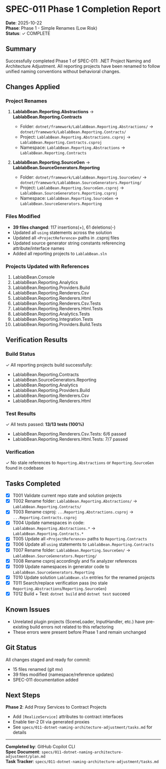 # SPEC-011 Phase 1 Completion Report

**Date**: 2025-10-22  
**Phase**: Phase 1 - Simple Renames (Low Risk)  
**Status**: ✓ COMPLETE  

## Summary

Successfully completed Phase 1 of SPEC-011: .NET Project Naming and Architecture Adjustment. All reporting projects have been renamed to follow unified naming conventions without behavioral changes.

## Changes Applied

### Project Renames
1. **LablabBean.Reporting.Abstractions** → **LablabBean.Reporting.Contracts**
   - Folder: `dotnet/framework/LablabBean.Reporting.Abstractions/` → `dotnet/framework/LablabBean.Reporting.Contracts/`
   - Project: `LablabBean.Reporting.Abstractions.csproj` → `LablabBean.Reporting.Contracts.csproj`
   - Namespace: `LablabBean.Reporting.Abstractions` → `LablabBean.Reporting.Contracts`

2. **LablabBean.Reporting.SourceGen** → **LablabBean.SourceGenerators.Reporting**
   - Folder: `dotnet/framework/LablabBean.Reporting.SourceGen/` → `dotnet/framework/LablabBean.SourceGenerators.Reporting/`
   - Project: `LablabBean.Reporting.SourceGen.csproj` → `LablabBean.SourceGenerators.Reporting.csproj`
   - Namespace: `LablabBean.Reporting.SourceGen` → `LablabBean.SourceGenerators.Reporting`

### Files Modified
- **39 files changed**: 117 insertions(+), 61 deletions(-)
- Updated all `using` statements across the solution
- Updated all `<ProjectReference>` paths in .csproj files
- Updated source generator string constants referencing attribute/interface names
- Added all reporting projects to `LablabBean.sln`

### Projects Updated with References
1. LablabBean.Console
2. LablabBean.Reporting.Analytics
3. LablabBean.Reporting.Providers.Build
4. LablabBean.Reporting.Renderers.Csv
5. LablabBean.Reporting.Renderers.Html
6. LablabBean.Reporting.Renderers.Csv.Tests
7. LablabBean.Reporting.Renderers.Html.Tests
8. LablabBean.Reporting.Analytics.Tests
9. LablabBean.Reporting.Integration.Tests
10. LablabBean.Reporting.Providers.Build.Tests

## Verification Results

### Build Status
✓ All reporting projects build successfully:
- LablabBean.Reporting.Contracts
- LablabBean.SourceGenerators.Reporting
- LablabBean.Reporting.Analytics
- LablabBean.Reporting.Providers.Build
- LablabBean.Reporting.Renderers.Csv
- LablabBean.Reporting.Renderers.Html

### Test Results
✓ All tests passed: **13/13 tests (100%)**
- LablabBean.Reporting.Renderers.Csv.Tests: 6/6 passed
- LablabBean.Reporting.Renderers.Html.Tests: 7/7 passed

### Verification
✓ No stale references to `Reporting.Abstractions` or `Reporting.SourceGen` found in codebase

## Tasks Completed
- [x] T001 Validate current repo state and solution projects
- [x] T002 Rename folder: `LablabBean.Reporting.Abstractions/` → `LablabBean.Reporting.Contracts/`
- [x] T003 Rename csproj: `...Reporting.Abstractions.csproj` → `...Reporting.Contracts.csproj`
- [x] T004 Update namespaces in code: `LablabBean.Reporting.Abstractions.*` → `LablabBean.Reporting.Contracts.*`
- [x] T005 Update all `<ProjectReference>` paths to `Reporting.Contracts`
- [x] T006 Update all `using` statements to `LablabBean.Reporting.Contracts`
- [x] T007 Rename folder: `LablabBean.Reporting.SourceGen/` → `LablabBean.SourceGenerators.Reporting/`
- [x] T008 Rename csproj accordingly and fix analyzer references
- [x] T009 Update namespaces in generator code to `LablabBean.SourceGenerators.Reporting`
- [x] T010 Update solution `LablabBean.sln` entries for the renamed projects
- [x] T011 Search/replace verification pass (no stale `Reporting.Abstractions`/`Reporting.SourceGen`)
- [x] T012 Build + Test: `dotnet build` and `dotnet test` succeed

## Known Issues
- Unrelated plugin projects (SceneLoader, InputHandler, etc.) have pre-existing build errors not related to this refactoring
- These errors were present before Phase 1 and remain unchanged

## Git Status
All changes staged and ready for commit:
- 15 files renamed (git mv)
- 39 files modified (namespace/reference updates)
- SPEC-011 documentation added

## Next Steps
**Phase 2**: Add Proxy Services to Contract Projects
- Add `[RealizeService]` attributes to contract interfaces
- Enable tier-2 DI via generated proxies
- See `specs/011-dotnet-naming-architecture-adjustment/tasks.md` for details

---
**Completed by**: GitHub Copilot CLI  
**Spec Document**: `specs/011-dotnet-naming-architecture-adjustment/plan.md`  
**Task Tracker**: `specs/011-dotnet-naming-architecture-adjustment/tasks.md`
